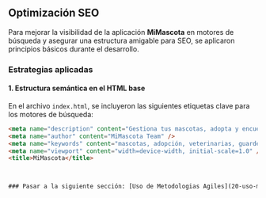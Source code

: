 ## Optimización SEO

Para mejorar la visibilidad de la aplicación **MiMascota** en motores de búsqueda y asegurar una estructura amigable para SEO, se aplicaron principios básicos durante el desarrollo.

### Estrategias aplicadas

#### 1. Estructura semántica en el HTML base

En el archivo `index.html`, se incluyeron las siguientes etiquetas clave para los motores de búsqueda:

```html
<meta name="description" content="Gestiona tus mascotas, adopta y encuentra veterinarias y guarderías con MiMascota." />
<meta name="author" content="MiMascota Team" />
<meta name="keywords" content="mascotas, adopción, veterinarias, guarderías, cuidado animal" />
<meta name="viewport" content="width=device-width, initial-scale=1.0" />
<title>MiMascota</title>



### Pasar a la siguiente sección: [Uso de Metodologias Agiles](20-uso-metodologias-agiles.md)